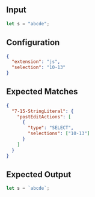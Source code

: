 
## Input
```javascript input
let s = "abcde";
```

## Configuration
```json configuration
{
  "extension": "js",
  "selection": "10-13"
}
```

## Expected Matches
```json expected matches
{
  "7-15-StringLiteral": {
    "postEditActions": [
      {
        "type": "SELECT",
        "selections": ["10-13"]
      }
    ]
  }
}
```

## Expected Output
```javascript expected output
let s = `abcde`;
```
